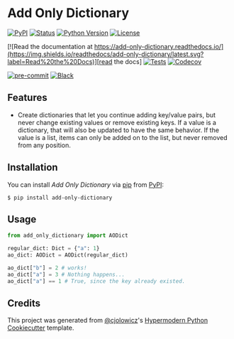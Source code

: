 # Add Only Dictionary

[![PyPI](https://img.shields.io/pypi/v/add-only-dictionary.svg)][pypi_]
[![Status](https://img.shields.io/pypi/status/add-only-dictionary.svg)][status]
[![Python Version](https://img.shields.io/pypi/pyversions/add-only-dictionary)][python version]
[![License](https://img.shields.io/pypi/l/add-only-dictionary)][license]

[![Read the documentation at https://add-only-dictionary.readthedocs.io/](https://img.shields.io/readthedocs/add-only-dictionary/latest.svg?label=Read%20the%20Docs)][read the docs]
[![Tests](https://github.com/maccam912/add-only-dictionary/workflows/Tests/badge.svg)][tests]
[![Codecov](https://codecov.io/gh/maccam912/add-only-dictionary/branch/main/graph/badge.svg)][codecov]

[![pre-commit](https://img.shields.io/badge/pre--commit-enabled-brightgreen?logo=pre-commit&logoColor=white)][pre-commit]
[![Black](https://img.shields.io/badge/code%20style-black-000000.svg)][black]

[pypi_]: https://pypi.org/project/add-only-dictionary/
[status]: https://pypi.org/project/add-only-dictionary/
[python version]: https://pypi.org/project/add-only-dictionary
[read the docs]: https://add-only-dictionary.readthedocs.io/
[tests]: https://github.com/maccam912/add-only-dictionary/actions?workflow=Tests
[codecov]: https://app.codecov.io/gh/maccam912/add-only-dictionary
[pre-commit]: https://github.com/pre-commit/pre-commit
[black]: https://github.com/psf/black

## Features

- Create dictionaries that let you continue adding key/value pairs, but never change existing values or remove existing keys. If a value is a dictionary, that will also be updated to have the same behavior. If the value is a list, items can only be added on to the list, but never removed from any position.

## Installation

You can install _Add Only Dictionary_ via [pip] from [PyPI]:

```console
$ pip install add-only-dictionary
```

## Usage

```python
from add_only_dictionary import AODict

regular_dict: Dict = {"a": 1}
ao_dict: AODict = AODict(regular_dict)

ao_dict["b"] = 2 # works!
ao_dict["a"] = 3 # Nothing happens...
ao_dict["a"] == 1 # True, since the key already existed.
```

<!-- ## Contributing

Contributions are very welcome.
To learn more, see the [Contributor Guide].

## License

Distributed under the terms of the [MIT license][license],
_Add Only Dictionary_ is free and open source software.

## Issues

If you encounter any problems,
please [file an issue] along with a detailed description. -->

## Credits

This project was generated from [@cjolowicz]'s [Hypermodern Python Cookiecutter] template.

[@cjolowicz]: https://github.com/cjolowicz
[pypi]: https://pypi.org/
[hypermodern python cookiecutter]: https://github.com/cjolowicz/cookiecutter-hypermodern-python
[file an issue]: https://github.com/maccam912/add-only-dictionary/issues
[pip]: https://pip.pypa.io/

<!-- github-only -->

[license]: https://github.com/maccam912/add-only-dictionary/blob/main/LICENSE
[contributor guide]: https://github.com/maccam912/add-only-dictionary/blob/main/CONTRIBUTING.md
[command-line reference]: https://add-only-dictionary.readthedocs.io/en/latest/usage.html
